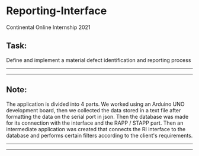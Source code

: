 # Reporting-Interface
Continental Online Internship 2021


Task:
----------------------------------------
Define and implement a material defect identification and reporting process

-----------------------------------------------------------------------------------
-----------------------------------------------------------------------------------

Note:
------------------------------------------
The application is divided into 4 parts. We worked using an Arduino UNO development board, then we collected the data stored in a text file after formatting the data on the serial port in json. Then the database was made for its connection with the interface and the RAPP / STAPP part. Then an intermediate application was created that connects the RI interface to the database and performs certain filters according to the client's requirements.

-------------------------------------------------------------------------------------
-------------------------------------------------------------------------------------
